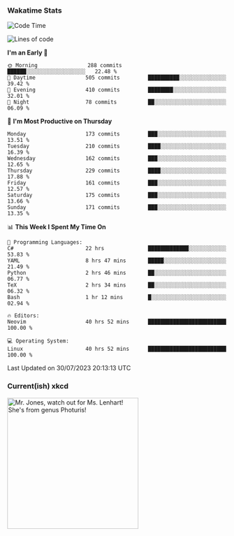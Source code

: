 ### Wakatime Stats
<!--START_SECTION:waka-->
![Code Time](http://img.shields.io/badge/Code%20Time-1%2C883%20hrs%2028%20mins-blue)

![Lines of code](https://img.shields.io/badge/From%20Hello%20World%20I%27ve%20Written-782.2%20thousand%20lines%20of%20code-blue)

**I'm an Early 🐤** 

```text
🌞 Morning                288 commits         ██████░░░░░░░░░░░░░░░░░░░   22.48 % 
🌆 Daytime                505 commits         ██████████░░░░░░░░░░░░░░░   39.42 % 
🌃 Evening                410 commits         ████████░░░░░░░░░░░░░░░░░   32.01 % 
🌙 Night                  78 commits          ██░░░░░░░░░░░░░░░░░░░░░░░   06.09 % 
```
📅 **I'm Most Productive on Thursday** 

```text
Monday                   173 commits         ███░░░░░░░░░░░░░░░░░░░░░░   13.51 % 
Tuesday                  210 commits         ████░░░░░░░░░░░░░░░░░░░░░   16.39 % 
Wednesday                162 commits         ███░░░░░░░░░░░░░░░░░░░░░░   12.65 % 
Thursday                 229 commits         ████░░░░░░░░░░░░░░░░░░░░░   17.88 % 
Friday                   161 commits         ███░░░░░░░░░░░░░░░░░░░░░░   12.57 % 
Saturday                 175 commits         ███░░░░░░░░░░░░░░░░░░░░░░   13.66 % 
Sunday                   171 commits         ███░░░░░░░░░░░░░░░░░░░░░░   13.35 % 
```


📊 **This Week I Spent My Time On** 

```text
💬 Programming Languages: 
C#                       22 hrs              █████████████░░░░░░░░░░░░   53.83 % 
YAML                     8 hrs 47 mins       █████░░░░░░░░░░░░░░░░░░░░   21.49 % 
Python                   2 hrs 46 mins       ██░░░░░░░░░░░░░░░░░░░░░░░   06.77 % 
TeX                      2 hrs 34 mins       ██░░░░░░░░░░░░░░░░░░░░░░░   06.32 % 
Bash                     1 hr 12 mins        █░░░░░░░░░░░░░░░░░░░░░░░░   02.94 % 

🔥 Editors: 
Neovim                   40 hrs 52 mins      █████████████████████████   100.00 % 

💻 Operating System: 
Linux                    40 hrs 52 mins      █████████████████████████   100.00 % 
```


 Last Updated on 30/07/2023 20:13:13 UTC
<!--END_SECTION:waka-->

### Current(ish) xkcd
<a id="xkcd-a" title="Mr. Jones, watch out for Ms. Lenhart! She's from genus Photuris!" href="https://www.xkcd.com" target="_blank">
        <img align="center" id="xkcd-img" src="https://imgs.xkcd.com/comics/daytime_firefly.png" alt="Mr. Jones, watch out for Ms. Lenhart! She's from genus Photuris!" height=300 />
</a>
